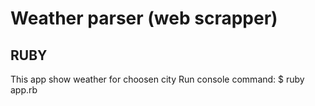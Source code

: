 # Weather parser (web scrapper)
## RUBY
This app show weather for choosen city 
Run console command: $ ruby app.rb
